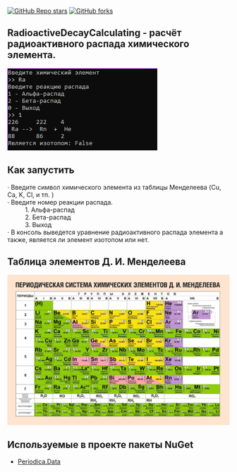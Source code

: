 [![GitHub Repo stars](https://img.shields.io/github/stars/RusskiyPythonist/RadioactiveDecayCalculating?style=social)](https://github.com/RusskiyPythonist/RadioactiveDecayCalculating)
[![GitHub forks](https://img.shields.io/github/forks/RusskiyPythonist/RadioactiveDecayCalculating?style=social)](https://github.com/RusskiyPythonist/RadioactiveDecayCalculating)

## **RadioactiveDecayCalculating** - расчёт радиоактивного распада химического элемента.

<img src="RadioactiveDecayCalculating/Images/Image_1.png">

## Как запустить
<dl>
<dt>· Введите символ химического элемента из таблицы Менделеева (Cu, Ca, K, Cl,  и тп. )</dt>
<dt>· Введите номер реакции распада.</dt>
	<dd>1. Альфа-распад</dd>
	<dd>2. Бета-распад</dd>
	<dd>3. Выход</dd>
<dt>· В консоль выведется уравнение радиоактивного распада элемента а также, является ли элемент изотопом или нет.</dt>
</dl>

## Таблица элементов Д. И. Менделеева
<img src="RadioactiveDecayCalculating/Images/Table.jpg">

## Используемые в проекте пакеты NuGet
- <a href="https://github.com/Bluegrams/periodic-table-data">Periodica.Data</a>